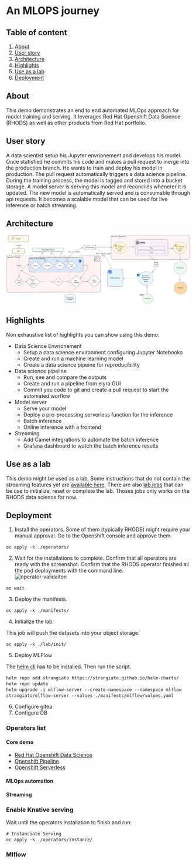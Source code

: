 # An MLOPS journey

## Table of content

1. [About](#about)
2. [User story](#user-story)
3. [Architecture](#architecture)
4. [Highlights](#highlights)
5. [Use as a lab](#use-as-a-lab)
6. [Deployment](#deployment)

## About

This demo demonstrates an end to end automated MLOps approach for model training and serving. It leverages Red Hat Openshift Data Science (RHODS) as well as other products from Red Hat portfolio. 

## User story

A data scientist setup his Jupyter envrionement and develops his model. Once statisfied he commits his code and makes a pull request to merge into the production branch. He wants to train and deploy his model in production. The pull request automatically triggers a data science pipeline. During the training process, the model is tagged and stored into a bucket storage. A model server is serving this model and reconciles whenerer it is updated. The new model is automatically served and is consumable through api requests. It becomes a scalable model that can be used for live inference or batch streaming.

## Architecture

![global-architecture](./docs/schemas/global-architecture.png)

## Highlights

Non exhaustive list of highlights you can show using this demo:

- Data Science Envrionement
    - Setup a data science environment configuring Jupyter Notebooks
    - Create and run a machine learning model
    - Create a data science pipeine for reproducibility
- Data science pipeline
    - Run, see and compare the outputs
    - Create and run a pipeline from elyra GUI
    - Commit you code to git and create a pull request to start the automated worflow
- Model server
    - Serve your model
    - Deploy a pre-processing serverless function for the inference
    - Batch inference
    - Online inference with a frontend
- Streaming
    - Add Camel integrations to automate the batch inference
    - Grafana dashboard to watch the batch inference results

## Use as a lab

This demo might be used as a lab. Some instructions that do not contain the streaming features yet are [available here](./docs/lab-instructions.md). There are also [lab jobs](./lab/) that can be use to initialize, reset or complete the lab. Thoses jobs only works on the RHODS data science for now.

## Deployment

1. Install the operators. Some of them (typically RHODS) might require your manual approval. Go to the Openshift console and approve them.
```shell
oc apply -k ./operators/
```
2. Wait for the installations to complete. Confirm that all operators are ready with the screenshot. Confirm that the RHODS operator finished all the pod deployments with the command line.  
![operator-validaiton](./docs/screenshots/operator-validation.png)
```shell
oc wait
```
3. Deploy the manifests.
```shell
oc apply -k ./manifests/
```
4. Initialize the lab.

This job will push the datasets into your object storage.
```shell
oc apply -k ./lab/init/
```
5. Deploy MLFlow

The [helm cli](https://helm.sh/docs/intro/install/) has to be installed. Then run the script.
```shell
helm repo add strangiato https://strangiato.github.io/helm-charts/
helm repo update
helm upgrade -i mlflow-server --create-namespace --namespace mlflow strangiato/mlflow-server --values ./manifests/mlflow/values.yaml
```

6. Configure gitea
7. Configure DB

### Operators list

#### Core demo

- [Red Hat Openshift Data Science](https://www.redhat.com/en/technologies/cloud-computing/openshift/openshift-data-science)
- [Openshift Pipeline](https://docs.openshift.com/container-platform/4.13/cicd/pipelines/op-release-notes.html)
- [Openshift Serverless](https://docs.openshift.com/serverless/1.28/about/about-serverless.html)

#### MLOps automation

#### Streaming



### Enable Knative serving

Wait until the operators installation to finish and run:

```shell
# Instanciate Serving
oc apply -k ./operators/instance/
```

### Mlflow

